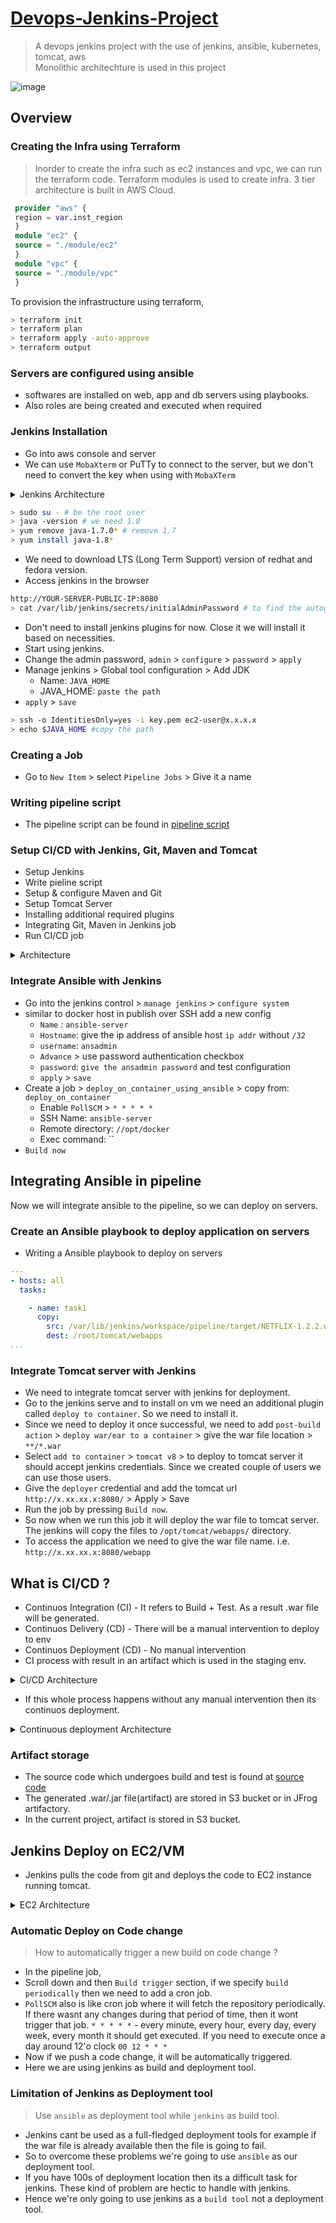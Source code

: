 # [Devops-Jenkins-Project](https://github.com/Lakshmi1799/Devops-Jenkins-Project.git)

> A devops jenkins project with the use of jenkins, ansible, kubernetes, tomcat, aws  
> Monolithic architechture is used in this project

![image](https://github.com/user-attachments/assets/7a420473-2229-43f5-a6c8-25286ab45933)


## Overview

### Creating the Infra using Terraform

> Inorder to create the infra such as ec2 instances and vpc, we can run the terraform code.
> Terraform modules is used to create infra.
> 3 tier architecture is built in AWS Cloud.

```tf
 provider "aws" {
 region = var.inst_region
 }
 module "ec2" {
 source = "./module/ec2"
 }
 module "vpc" {
 source = "./module/vpc"
 }
```

To provision the infrastructure using terraform,

```sh
> terraform init
> terraform plan 
> terraform apply -auto-approve
> terraform output
```

### Servers are configured using ansible

- softwares are installed on web, app and db servers using playbooks.
- Also roles are being created and executed when required

### Jenkins Installation

- Go into aws console and server
- We can use `MobaXterm` or PuTTy to connect to the server, but we don't need to convert the key when using with `MobaXTerm`

<details>
  <summary>Jenkins Architecture</summary>
  <img src="./docs/8.png"/>
</details>

```sh
> sudo su - # be the root user
> java -version # we need 1.8
> yum remove java-1.7.0* # remove 1.7
> yum install java-1.8*
```

- We need to download LTS (Long Term Support) version of redhat and fedora version.
- Access jenkins in the browser

```sh
http://YOUR-SERVER-PUBLIC-IP:8080
> cat /var/lib/jenkins/secrets/initialAdminPassword # to find the autogenerated password
```

- Don't need to install jenkins plugins for now. Close it we will install it based on necessities.
- Start using jenkins.
- Change the admin password, `admin` > `configure` > `password` > `apply` 
- Manage jenkins > Global tool configuration > Add JDK
  - Name: `JAVA_HOME`
  - JAVA_HOME: `paste the path`
- `apply` > `save`

```sh
> ssh -o IdentitiesOnly=yes -i key.pem ec2-user@x.x.x.x
> echo $JAVA_HOME #copy the path
```

### Creating a Job

- Go to `New Item` > select `Pipeline Jobs` > Give it a name

### Writing pipeline script

- The pipeline script can be found in [pipeline script](https://github.com/Lakshmi1799/Devops-Jenkins-Project/blob/c5593aca5beec5604330712470f9cb0a83b1e18f/Pipeline)

### Setup CI/CD with Jenkins, Git, Maven and Tomcat

- Setup Jenkins
- Write pieline script
- Setup & configure Maven and Git
- Setup Tomcat Server
- Installing additional required plugins
- Integrating Git, Maven in Jenkins job
- Run CI/CD job

<details>
  <summary>Architecture</summary>
  <img src="./docs/1.png"/>
</details>

### Integrate Ansible with Jenkins

- Go into the jenkins control > `manage jenkins` > `configure system`
- similar to docker host in publish over SSH add a new config
  - `Name` : `ansible-server`
  - `Hostname`: give the ip address of ansible host `ip addr` without `/32`
  - `username`: `ansadmin`
  - `Advance` > use password authentication checkbox
  - `password`: `give the ansadmin password` and test configuration
  - `apply` > `save`
- Create a job > `deploy_on_container_using_ansible` > copy from: `deploy_on_container`
  - Enable `PollSCM` > `* * * * *`
  - SSH Name: `ansible-server`
  - Remote directory: `//opt/docker`
  - Exec command: ``
- `Build now`

## Integrating Ansible in pipeline

Now we will integrate ansible to the pipeline, so we can deploy on servers.

### Create an Ansible playbook to deploy application on servers

- Writing a Ansible playbook to deploy on servers

```yaml
---
- hosts: all
  tasks:

    - name: task1
      copy:
        src: /var/lib/jenkins/workspace/pipeline/target/NETFLIX-1.2.2.war
        dest: /root/tomcat/webapps
...
```

### Integrate Tomcat server with Jenkins

- We need to integrate tomcat server with jenkins for deployment.
- Go to the jenkins serve and to install on vm we need an additional plugin called `deploy to container`. So we need to install it.
- Since we need to deploy it once successful, we need to add `post-build action` > `deploy war/ear to a container`  > give the war file location > `**/*.war`
- Select `add to container` > `tomcat v8` > to deploy to tomcat server it should accept jenkins credentials. Since we created couple of users we can use those users.
- Give the `deployer` credential and add the tomcat url `http://x.xx.xx.x:8080/` > Apply > Save
- Run the job by pressing `Build now`.
- So now when we run this job it will deploy the war file to tomcat server. The jenkins will copy the files to `/opt/tomcat/webapps/` directory.
- To access the application we need to give the war file name. i.e. `http://x.xx.xx.x:8080/webapp`

## What is CI/CD ?

- Continuos Integration (CI) - It refers to Build + Test. As a result .war file will be generated.
- Continuos Delivery (CD) - There will be a manual intervention to deploy to env
- Continuos Deployment (CD) - No manual intervention
- CI process with result in an artifact which is used in the staging env.

<details>
  <summary>CI/CD Architecture</summary>
  <img src="./docs/5.png"/>
</details>

- If this whole process happens without any manual intervention then its continuos deployment.
  
<details>
  <summary>Continuous deployment Architecture</summary>
  
  <img src="./docs/6.png"/>
  <img src="./docs/7.png"/>
</details>

### Artifact storage
- The source code which undergoes build and test is found at [source code](https://github.com/Lakshmi1799/Devops-Jenkins-Project/tree/c5593aca5beec5604330712470f9cb0a83b1e18f/java)
- The generated .war/.jar file(artifact) are stored in S3 bucket or in JFrog artifactory.
- In the current project, artifact is stored in S3 bucket.

## Jenkins Deploy on EC2/VM

- Jenkins pulls the code from git and deploys the code to EC2 instance running tomcat.

<details>
  <summary>EC2 Architecture</summary>
  <img src="./docs/9.png"/>
</details>


### Automatic Deploy on Code change

> How to automatically trigger a new build on code change ?

- In the pipeline job,
- Scroll down and then `Build trigger` section, if we specify `build periodically` then we need to add a cron job.
- `PollSCM` also is like cron job where it will fetch the repository periodically. If there wasnt any changes during that period of time, then it wont trigger that job. `* * * * *` - every minute, every hour, every day, every week, every month it should get executed. If you need to execute once a day around 12'o clock `00 12 * * *`
- Now if we push a code change, it will be automatically triggered.
- Here we are using jenkins as build and deployment tool.


### Limitation of Jenkins as Deployment tool

> Use `ansible` as deployment tool while `jenkins` as build tool.

- Jenkins cant be used as a full-fledged deployment tools for example if the war file is already available then the file is going to fail.
- So to overcome these problems we're going to use `ansible` as our deployment tool.
- If you have 100s of deployment location then its a difficult task for jenkins. These kind of problem are hectic to handle with jenkins.
- Hence we're only going to use jenkins as a `build tool` not a deployment tool.




